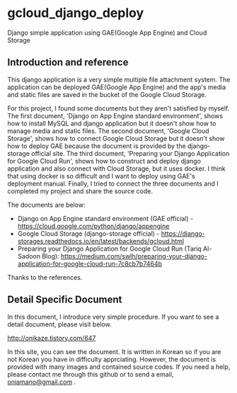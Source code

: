 # gcloud_django_deploy
Django simple application using GAE(Google App Engine) and Cloud Storage


## Introduction and reference
This django application is a very simple multiple file attachment system. The application can be deployed GAE(Google App Engine) and the app's media and static files are saved in the bucket of the Google Cloud Storage. 

For this project, I found some documents but they aren't satisfied by myself. The first document, 'Django on App Engine standard environment', shows how to install MySQL and django application but it doesn't show how to manage media and static files. The second document, 'Google Cloud Storage', shows how to connect Google Cloud Storage but it doesn't show how to deploy GAE because the document is provided by the django-storage official site. The third document, 'Preparing your Django Application for Google Cloud Run', shows how to construct and deploy django application and also connect with Cloud Storage, but it uses docker. I think that using docker is so difficult and I want to deploy using GAE's deployment manual. Finally, I tried to connect the three documents and I completed my project and share the source code.

The documents are below:
* Django on App Engine standard environment (GAE official) - https://cloud.google.com/python/django/appengine
* Google Cloud Storage (django-storage official) - https://django-storages.readthedocs.io/en/latest/backends/gcloud.html
* Preparing your Django Application for Google Cloud Run (Tariq Al-Sadoon Blog): https://medium.com/swlh/preparing-your-django-application-for-google-cloud-run-7c8cb7b7464b

Thanks to the references.


## Detail Specific Document
In this document, I introduce very simple procedure. If you want to see a detail document, please visit below.

http://onikaze.tistory.com/647

In this site, you can see the document. It is written in Korean so if you are not Korean you have in difficulty apprciating. However, the document is provided with many images and contained source codes. If you need a help, please contact me through this github or to send a email, oniamano@gmail.com .
